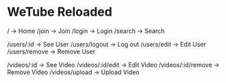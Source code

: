 # WeTube Reloaded

/ -> Home
/join -> Join
/login -> Login
/search -> Search

/users/:id -> See User
/users/logout -> Log out
/users/edit -> Edit User
/users/remove -> Remove User

/videos/:id -> See Video
/videos/:id/edit -> Edit Video
/videos/:id/remove -> Remove Video
/videos/upload -> Upload Video

